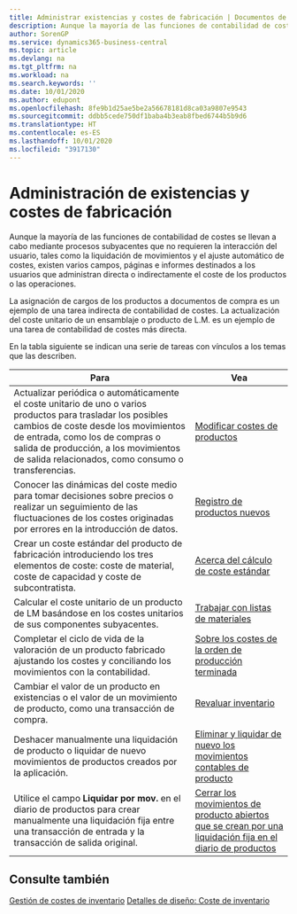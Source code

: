 ```yaml
---
title: Administrar existencias y costes de fabricación | Documentos de Microsoft
description: Aunque la mayoría de las funciones de contabilidad de costes se llevan a cabo mediante procesos subyacentes que no requieren la interacción del usuario, tales como la liquidación de movimientos y el ajuste automático de costes, existen varios campos, páginas e informes destinados a los usuarios que administran directa o indirectamente el coste de los productos o las operaciones.
author: SorenGP
ms.service: dynamics365-business-central
ms.topic: article
ms.devlang: na
ms.tgt_pltfrm: na
ms.workload: na
ms.search.keywords: ''
ms.date: 10/01/2020
ms.author: edupont
ms.openlocfilehash: 8fe9b1d25ae5be2a56678181d8ca03a9807e9543
ms.sourcegitcommit: ddbb5cede750df1baba4b3eab8fbed6744b5b9d6
ms.translationtype: HT
ms.contentlocale: es-ES
ms.lasthandoff: 10/01/2020
ms.locfileid: "3917130"
---
```

# <a name="handling-inventory-and-manufacturing-costs"></a>Administración de existencias y costes de fabricación
Aunque la mayoría de las funciones de contabilidad de costes se llevan a cabo mediante procesos subyacentes que no requieren la interacción del usuario, tales como la liquidación de movimientos y el ajuste automático de costes, existen varios campos, páginas e informes destinados a los usuarios que administran directa o indirectamente el coste de los productos o las operaciones.  

 La asignación de cargos de los productos a documentos de compra es un ejemplo de una tarea indirecta de contabilidad de costes. La actualización del coste unitario de un ensamblaje o producto de L.M. es un ejemplo de una tarea de contabilidad de costes más directa.  

 En la tabla siguiente se indican una serie de tareas con vínculos a los temas que las describen.   

|**Para**|**Vea**|  
|------------|-------------|  
|Actualizar periódica o automáticamente el coste unitario de uno o varios productos para trasladar los posibles cambios de coste desde los movimientos de entrada, como los de compras o salida de producción, a los movimientos de salida relacionados, como consumo o transferencias.|[Modificar costes de productos](inventory-how-adjust-item-costs.md)|  
|Conocer las dinámicas del coste medio para tomar decisiones sobre precios o realizar un seguimiento de las fluctuaciones de los costes originadas por errores en la introducción de datos.|[Registro de productos nuevos](inventory-how-register-new-items.md)|  
|Crear un coste estándar del producto de fabricación introduciendo los tres elementos de coste: coste de material, coste de capacidad y coste de subcontratista.|[Acerca del cálculo de coste estándar](finance-about-calculating-standard-cost.md)|  
|Calcular el coste unitario de un producto de LM basándose en los costes unitarios de sus componentes subyacentes.|[Trabajar con listas de materiales](inventory-how-work-BOMs.md)|  
|Completar el ciclo de vida de la valoración de un producto fabricado ajustando los costes y conciliando los movimientos con la contabilidad.|[Sobre los costes de la orden de producción terminada](finance-about-finished-production-order-costs.md)|  
|Cambiar el valor de un producto en existencias o el valor de un movimiento de producto, como una transacción de compra.|[Revaluar inventario](inventory-how-revalue-inventory.md)|
|Deshacer manualmente una liquidación de producto o liquidar de nuevo movimientos de productos creados por la aplicación.|[Eliminar y liquidar de nuevo los movimientos contables de producto](finance-how-to-remove-and-reapply-item-entries.md)|  
|Utilice el campo **Liquidar por mov.** en el diario de productos para crear manualmente una liquidación fija entre una transacción de entrada y la transacción de salida original.|[Cerrar los movimientos de producto abiertos que se crean por una liquidación fija en el diario de productos](finance-how-to-close-open-item-ledger-entries-resulting-from-fixed-application-in-the-item-journal.md)|  

## <a name="see-also"></a>Consulte también  
[Gestión de costes de inventario](finance-manage-inventory-costs.md)
[Detalles de diseño: Coste de inventario](design-details-inventory-costing.md)
